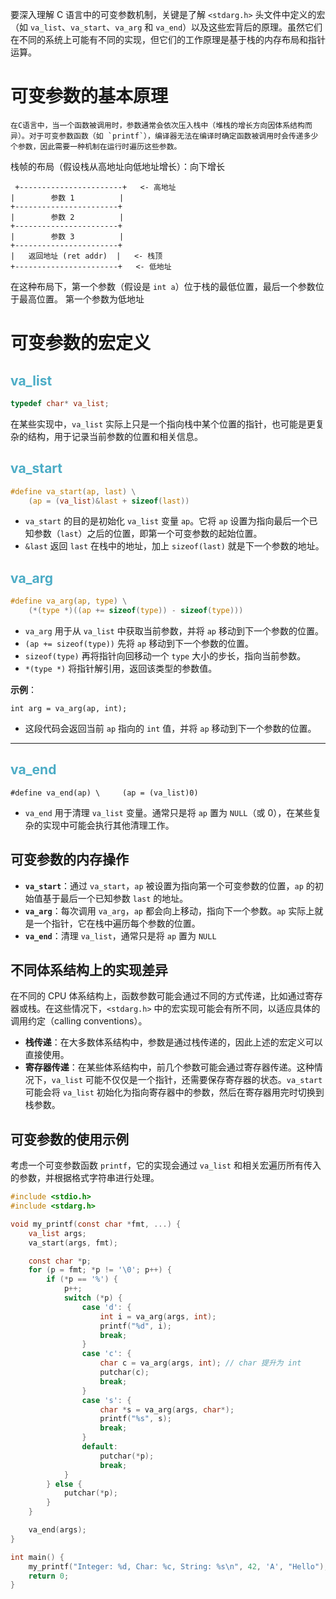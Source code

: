 要深入理解 C 语言中的可变参数机制，关键是了解 `<stdarg.h>` 头文件中定义的宏（如 `va_list`、`va_start`、`va_arg` 和 `va_end`）以及这些宏背后的原理。虽然它们在不同的系统上可能有不同的实现，但它们的工作原理是基于栈的内存布局和指针运算。 
# 可变参数的基本原理
	在C语言中，当一个函数被调用时，参数通常会依次压入栈中（堆栈的增长方向因体系结构而异）。对于可变参数函数（如 `printf`），编译器无法在编译时确定函数被调用时会传递多少个参数，因此需要一种机制在运行时遍历这些参数。
栈帧的布局（假设栈从高地址向低地址增长）：向下增长

 
```
 +-----------------------+   <- 高地址
|        参数 1          |
+-----------------------+
|        参数 2          |
+-----------------------+
|        参数 3          |
+-----------------------+
|   返回地址 (ret addr)  |   <- 栈顶
+-----------------------+   <- 低地址

```
 
在这种布局下，第一个参数（假设是 `int a`）位于栈的最低位置，最后一个参数位于最高位置。
第一个参数为低地址

# 可变参数的宏定义
## <font color="#4bacc6">va_list</font>
```c
typedef char* va_list;
```

在某些实现中，`va_list` 实际上只是一个指向栈中某个位置的指针，也可能是更复杂的结构，用于记录当前参数的位置和相关信息。

## <font color="#4bacc6">va_start</font>

```c
#define va_start(ap, last) \
    (ap = (va_list)&last + sizeof(last))

```
- `va_start` 的目的是初始化 `va_list` 变量 `ap`。它将 `ap` 设置为指向最后一个已知参数（`last`）之后的位置，即第一个可变参数的起始位置。
- `&last` 返回 `last` 在栈中的地址，加上 `sizeof(last)` 就是下一个参数的地址。

## <font color="#4bacc6">va_arg</font>

```c
#define va_arg(ap, type) \
    (*(type *)((ap += sizeof(type)) - sizeof(type)))

```
- `va_arg` 用于从 `va_list` 中获取当前参数，并将 `ap` 移动到下一个参数的位置。
- `(ap += sizeof(type))` 先将 `ap` 移动到下一个参数的位置。
- `sizeof(type)` 再将指针向回移动一个 `type` 大小的步长，指向当前参数。
- `*(type *)` 将指针解引用，返回该类型的参数值。

**示例**：

`int arg = va_arg(ap, int);`

- 这段代码会返回当前 `ap` 指向的 `int` 值，并将 `ap` 移动到下一个参数的位置。
---
## <font color="#4bacc6">va_end</font>


`#define va_end(ap) \     (ap = (va_list)0)`

- `va_end` 用于清理 `va_list` 变量。通常只是将 `ap` 置为 `NULL`（或 0），在某些复杂的实现中可能会执行其他清理工作。

## 可变参数的内存操作
- **`va_start`**：通过 `va_start`，`ap` 被设置为指向第一个可变参数的位置，`ap` 的初始值基于最后一个已知参数 `last` 的地址。
- **`va_arg`**：每次调用 `va_arg`，`ap` 都会向上移动，指向下一个参数。`ap` 实际上就是一个指针，它在栈中遍历每个参数的位置。
- **`va_end`**：清理 `va_list`，通常只是将 `ap` 置为 `NULL`

## 不同体系结构上的实现差异
在不同的 CPU 体系结构上，函数参数可能会通过不同的方式传递，比如通过寄存器或栈。在这些情况下，`<stdarg.h>` 中的宏实现可能会有所不同，以适应具体的调用约定（calling conventions）。

- **栈传递**：在大多数体系结构中，参数是通过栈传递的，因此上述的宏定义可以直接使用。
- **寄存器传递**：在某些体系结构中，前几个参数可能会通过寄存器传递。这种情况下，`va_list` 可能不仅仅是一个指针，还需要保存寄存器的状态。`va_start` 可能会将 `va_list` 初始化为指向寄存器中的参数，然后在寄存器用完时切换到栈参数。

## 可变参数的使用示例
考虑一个可变参数函数 `printf`，它的实现会通过 `va_list` 和相关宏遍历所有传入的参数，并根据格式字符串进行处理。

```c
#include <stdio.h>
#include <stdarg.h>

void my_printf(const char *fmt, ...) {
    va_list args;
    va_start(args, fmt);

    const char *p;
    for (p = fmt; *p != '\0'; p++) {
        if (*p == '%') {
            p++;
            switch (*p) {
                case 'd': {
                    int i = va_arg(args, int);
                    printf("%d", i);
                    break;
                }
                case 'c': {
                    char c = va_arg(args, int); // char 提升为 int
                    putchar(c);
                    break;
                }
                case 's': {
                    char *s = va_arg(args, char*);
                    printf("%s", s);
                    break;
                }
                default:
                    putchar(*p);
                    break;
            }
        } else {
            putchar(*p);
        }
    }

    va_end(args);
}

int main() {
    my_printf("Integer: %d, Char: %c, String: %s\n", 42, 'A', "Hello");
    return 0;
}

```



    